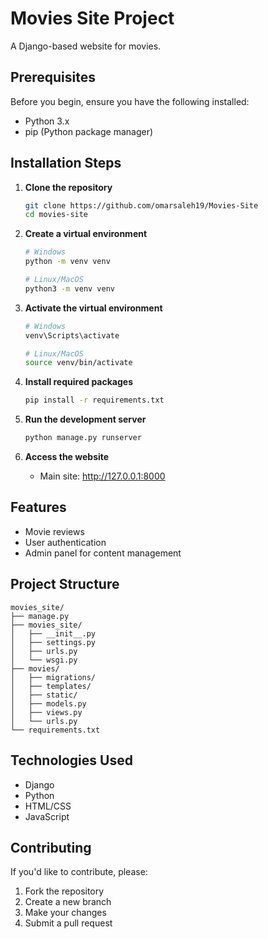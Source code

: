 # Movies Site Project

A Django-based website for movies.

## Prerequisites

Before you begin, ensure you have the following installed:
- Python 3.x
- pip (Python package manager)

## Installation Steps

1. **Clone the repository**
   ```bash
   git clone https://github.com/omarsaleh19/Movies-Site
   cd movies-site
   ```

2. **Create a virtual environment**
   ```bash
   # Windows
   python -m venv venv
   
   # Linux/MacOS
   python3 -m venv venv
   ```

3. **Activate the virtual environment**
   ```bash
   # Windows
   venv\Scripts\activate
   
   # Linux/MacOS
   source venv/bin/activate
   ```

4. **Install required packages**
   ```bash
   pip install -r requirements.txt
   ```

5. **Run the development server**
   ```bash
   python manage.py runserver
   ```

6. **Access the website**
   - Main site: http://127.0.0.1:8000

## Features
- Movie reviews
- User authentication
- Admin panel for content management

## Project Structure
```
movies_site/
├── manage.py
├── movies_site/
│   ├── __init__.py
│   ├── settings.py
│   ├── urls.py
│   └── wsgi.py
├── movies/
│   ├── migrations/
│   ├── templates/
│   ├── static/
│   ├── models.py
│   ├── views.py
│   └── urls.py
└── requirements.txt
```

## Technologies Used
- Django
- Python
- HTML/CSS
- JavaScript

## Contributing
If you'd like to contribute, please:
1. Fork the repository
2. Create a new branch
3. Make your changes
4. Submit a pull request
